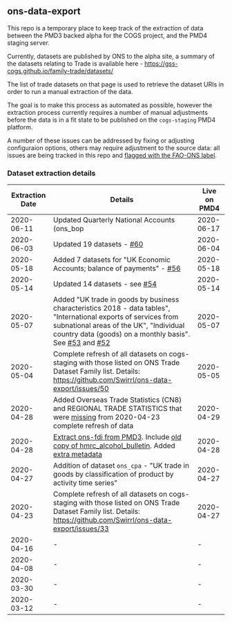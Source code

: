 ## ons-data-export

This repo is a temporary place to keep track of the extraction of data between the PMD3 backed alpha for the COGS project, and the PMD4 staging server.

Currently, datasets are published by ONS to the alpha site, a summary of the datasets relating to Trade is available here - https://gss-cogs.github.io/family-trade/datasets/

The list of trade datasets on that page is used to retrieve the dataset URIs in order to run a manual extraction of the data.

The goal is to make this process as automated as possible, however the extraction process currently requires a number of manual adjustments before the data is in a fit state to be published on the `cogs-staging` PMD4 platform.

A number of these issues can be addressed by fixing or adjusting configuraion options, others may require adjustment to the source data: all issues are being tracked in this repo and [flagged with the FAO-ONS label](https://github.com/Swirrl/ons-data-export/issues?q=is%3Aopen+is%3Aissue+label%3Afao-ons).

### Dataset extraction details


| Extraction Date | Details | Live on PMD4|
|--|--|--|
| 2020-06-11 | Updated Quarterly National Accounts (ons_bop| 2020-06-17 |
| 2020-06-03 | Updated 19 datasets - [#60](https://github.com/Swirrl/ons-data-export/issues/60)| 2020-06-04 |
| 2020-05-18 | Added 7 datasets for "UK Economic Accounts; balance of payments" - [#56](https://github.com/Swirrl/ons-data-export/issues/56)| 2020-05-18 |
| 2020-05-14 | Updated 14 datasets - see [#54](https://github.com/Swirrl/ons-data-export/issues/54)| 2020-05-14 |
| 2020-05-07 | Added "UK trade in goods by business characteristics 2018 - data tables", "International exports of services from subnational areas of the UK", "Individual country data (goods) on a monthly basis". See [#53](https://github.com/Swirrl/ons-data-export/issues/53) and [#52](https://github.com/Swirrl/ons-data-export/issues/) | 2020-05-07 |
|2020-05-04  | Complete refresh of all datasets on cogs-staging with those listed on ONS Trade Dataset Family list. Details: https://github.com/Swirrl/ons-data-export/issues/50  | 2020-05-05 |
| 2020-04-28 | Added Overseas Trade Statistics (CN8) and REGIONAL TRADE STATISTICS that were [missing](https://github.com/Swirrl/ons-data-export/issues/39) from 2020-04-23 complete refresh of data | 2020-04-29 |
|2020-04-28  | [Extract ons-fdi from PMD3](https://github.com/Swirrl/ons-data-export/issues/39#issuecomment-620008485). Include [old copy of hmrc_alcohol_bulletin](https://github.com/Swirrl/ons-data-export/issues/39#issuecomment-620055256). Added [extra metadata](https://github.com/Swirrl/ons-data-export/issues/40)  | 2020-04-28 |
|2020-04-27  | Addition of dataset `ons_cpa` - "UK trade in goods by classification of product by activity time series"  | 2020-04-27 |
|2020-04-23  | Complete refresh of all datasets on cogs-staging with those listed on ONS Trade Dataset Family list. Details: https://github.com/Swirrl/ons-data-export/issues/33  | 2020-04-27 |
2020-04-16 | - | - |
2020-04-08 | - | - |
2020-03-30 | - | - |
2020-03-12 | - | - |
